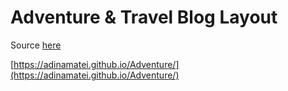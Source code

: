 # Adventure & Travel Blog Layout

Source [here](https://drive.google.com/file/d/0B6Da5-0kA6QbX3YydzZwYzRNREE/view?pref=2&pli=1)

[https://adinamatei.github.io/Adventure/](https://adinamatei.github.io/Adventure/)
